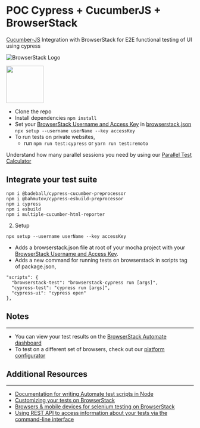 # POC Cypress + CucumberJS + BrowserStack


[Cucumber-JS](https://github.com/cucumber/cucumber-js) Integration with BrowserStack for E2E functional testing of UI using cypress

![BrowserStack Logo](https://d98b8t1nnulk5.cloudfront.net/production/images/layout/logo-header.png?1469004780)

<img src = "https://media-exp1.licdn.com/dms/image/C5612AQHKVqQUMDeNJA/article-cover_image-shrink_600_2000/0/1568764160343?e=1675296000&v=beta&t=72fehWB4RAv66uV6sSFEoMfzeuK3D7pDUE0Hy4bJkHg" height = "100">


- Clone the repo
- Install dependencies `npm install`
- Set your [BrowserStack Username and Access Key](https://www.browserstack.com/accounts/settings) in [browserstack.json](browserstack.json) `npx setup --username userName --key accessKey`
- To run tests on private websites,
  - run `npm run test:cypress` or `yarn run test:remoto`

Understand how many parallel sessions you need by using our [Parallel Test Calculator](https://www.browserstack.com/automate/parallel-calculator?ref=github)

## Integrate your test suite
```
npm i @badeball/cypress-cucumber-preprocessor
npm i @bahmutov/cypress-esbuild-preprocessor
npm i cypress
npm i esbuild
npm i multiple-cucumber-html-reporter
```

2. Setup

```
npx setup --username userName --key accessKey
```

- Adds a browserstack.json file at root of your mocha project with your [BrowserStack Username and Access Key](https://www.browserstack.com/accounts/settings).
- Adds a new command for running tests on browserstack in scripts tag of package.json,

```
"scripts": {
  "browserstack-test": "browserstack-cypress run [args]",
  "cypress-test": "cypress run [args]",
  "cypress-ui": "cypress open"
},

```



## Notes

---

- You can view your test results on the [BrowserStack Automate dashboard](https://www.browserstack.com/automate)
- To test on a different set of browsers, check out our [platform configurator](https://www.browserstack.com/automate/node#setting-os-and-browser)

## Additional Resources

---

- [Documentation for writing Automate test scripts in Node](https://www.browserstack.com/automate/node)
- [Customizing your tests on BrowserStack](https://www.browserstack.com/automate/capabilities)
- [Browsers & mobile devices for selenium testing on BrowserStack](https://www.browserstack.com/list-of-browsers-and-platforms?product=automate)
- [Using REST API to access information about your tests via the command-line interface](https://www.browserstack.com/automate/rest-api)

```
